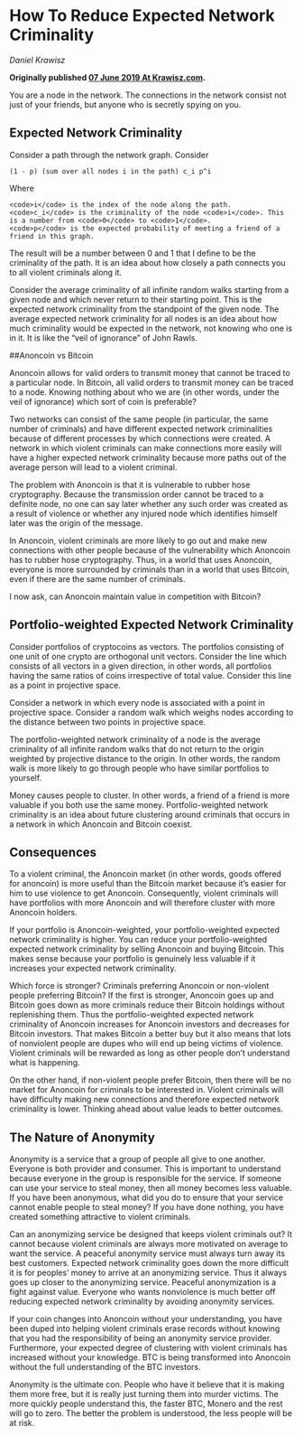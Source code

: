 # How To Reduce Expected Network Criminality

_Daniel Krawisz_

**Originally published [07 June 2019 At Krawisz.com](http://krawisz.com/reduce-criminality).**

You are a node in the network. The connections in the network consist not just of your friends, but anyone who is secretly spying on you.

## Expected Network Criminality

Consider a path through the network graph. Consider

<code>(1 - p) (sum over all nodes i in the path) c_i p^i</code>

Where

    <code>i</code> is the index of the node along the path.
    <code>c_i</code> is the criminality of the node <code>i</code>. This is a number from <code>0</code> to <code>1</code>.
    <code>p</code> is the expected probability of meeting a friend of a friend in this graph.

The result will be a number between 0 and 1 that I define to be the criminality of the path. It is an idea about how closely a path connects you to all violent criminals along it.

Consider the average criminality of all infinite random walks starting from a given node and which never return to their starting point. This is the expected network criminality from the standpoint of the given node. The average expected network criminality for all nodes is an idea about how much criminality would be expected in the network, not knowing who one is in it. It is like the “veil of ignorance” of John Rawls.

##Anoncoin vs Bitcoin

Anoncoin allows for valid orders to transmit money that cannot be traced to a particular node. In Bitcoin, all valid orders to transmit money can be traced to a node. Knowing nothing about who we are (in other words, under the veil of ignorance) which sort of coin is preferable?

Two networks can consist of the same people (in particular, the same number of criminals) and have different expected network criminalities because of different processes by which connections were created. A network in which violent criminals can make connections more easily will have a higher expected network criminality because more paths out of the average person will lead to a violent criminal.

The problem with Anoncoin is that it is vulnerable to rubber hose cryptography. Because the transmission order cannot be traced to a definite node, no one can say later whether any such order was created as a result of violence or whether any injured node which identifies himself later was the origin of the message.

In Anoncoin, violent criminals are more likely to go out and make new connections with other people because of the vulnerability which Anoncoin has to rubber hose cryptography. Thus, in a world that uses Anoncoin, everyone is more surrounded by criminals than in a world that uses Bitcoin, even if there are the same number of criminals.

I now ask, can Anoncoin maintain value in competition with Bitcoin?

## Portfolio-weighted Expected Network Criminality

Consider portfolios of cryptocoins as vectors. The portfolios consisting of one unit of one crypto are orthogonal unit vectors. Consider the line which consists of all vectors in a given direction, in other words, all portfolios having the same ratios of coins irrespective of total value. Consider this line as a point in projective space.

Consider a network in which every node is associated with a point in projective space. Consider a random walk which weighs nodes according to the distance between two points in projective space.

The portfolio-weighted network criminality of a node is the average criminality of all infinite random walks that do not return to the origin weighted by projective distance to the origin. In other words, the random walk is more likely to go through people who have similar portfolios to yourself.

Money causes people to cluster. In other words, a friend of a friend is more valuable if you both use the same money. Portfolio-weighted network criminality is an idea about future clustering around criminals that occurs in a network in which Anoncoin and Bitcoin coexist.

## Consequences

To a violent criminal, the Anoncoin market (in other words, goods offered for anoncoin) is more useful than the Bitcoin market because it’s easier for him to use violence to get Anoncoin. Consequently, violent criminals will have portfolios with more Anoncoin and will therefore cluster with more Anoncoin holders.

If your portfolio is Anoncoin-weighted, your portfolio-weighted expected network criminality is higher. You can reduce your portfolio-weighted expected network criminality by selling Anoncoin and buying Bitcoin. This makes sense because your portfolio is genuinely less valuable if it increases your expected network criminality.

Which force is stronger? Criminals preferring Anoncoin or non-violent people preferring Bitcoin? If the first is stronger, Anoncoin goes up and Bitcoin goes down as more criminals reduce their Bitcoin holdings without replenishing them. Thus the portfolio-weighted expected network criminality of Anoncoin increases for Anoncoin investors and decreases for Bitcoin investors. That makes Bitcoin a better buy but it also means that lots of nonviolent people are dupes who will end up being victims of violence. Violent criminals will be rewarded as long as other people don’t understand what is happening.

On the other hand, if non-violent people prefer Bitcoin, then there will be no market for Anoncoin for criminals to be interested in. Violent criminals will have difficulty making new connections and therefore expected network criminality is lower. Thinking ahead about value leads to better outcomes.

## The Nature of Anonymity

Anonymity is a service that a group of people all give to one another. Everyone is both provider and consumer. This is important to understand because everyone in the group is responsible for the service. If someone can use your service to steal money, then all money becomes less valuable. If you have been anonymous, what did you do to ensure that your service cannot enable people to steal money? If you have done nothing, you have created something attractive to violent criminals.

Can an anonymizing service be designed that keeps violent criminals out? It cannot because violent criminals are always more motivated on average to want the service. A peaceful anonymity service must always turn away its best customers. Expected network criminality goes down the more difficult it is for peoples’ money to arrive at an anonymizing service. Thus it always goes up closer to the anonymizing service. Peaceful anonymization is a fight against value. Everyone who wants nonviolence is much better off reducing expected network criminality by avoiding anonymity services.

If your coin changes into Anoncoin without your understanding, you have been duped into helping violent criminals erase records without knowing that you had the responsibility of being an anonymity service provider. Furthermore, your expected degree of clustering with violent criminals has increased without your knowledge. BTC is being transformed into Anoncoin without the full understanding of the BTC investors.

Anonymity is the ultimate con. People who have it believe that it is making them more free, but it is really just turning them into murder victims. The more quickly people understand this, the faster BTC, Monero and the rest will go to zero. The better the problem is understood, the less people will be at risk.

